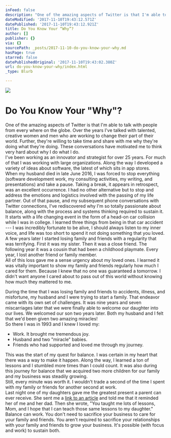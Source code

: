 ```yaml
---
inFeed: false
description: "One of the amazing aspects of Twitter is that I'm able to talk with people from every where on the globe. Over the years I've talked with talented, creative women and men who are working to change their part of their world. Further, they're willing to take time and share with me why they're doing what they're doing. These conversations have motivated me to think very hard about why I do what I do.I've been working as an innovator and strategist for over 25 years. For much of that I was working with large organizations. Along the way I developed a variety of ideas about software, the latest of which sits in app stores.When my husband died in late June 2016, I was forced to stop everything (software development work, my consulting activities, my writing, and presentations) and take a pause. Taking a break, it appears in retrospect, was an excellent occurrence. I had no other alternative but to stop and address the emotions and logistics involved with the passing of my life partner. Out of that pause, and my subsequent phone conversations with Twitter connections, I've rediscovered why I'm so totally passionate about balance, along with the process and systems thinking required to sustain it.It starts with a life changing event in the form of a head-on car collision while I was in college. I learned three things from being in that car accident — I was incredibly fortunate to be alive, I should always listen to my inner voice, and life was too short to spend it not doing something that you loved.\_A few years later I started losing family and friends with a regularity that was terrifying. First it was my sister. Then it was a close friend. The following year it was a cousin that had been a childhood playmate. Every year, I lost another friend or family member.All of this loss gave me a sense urgency about my loved ones. I learned it was vitally important to show my family and friends regularly how much I cared for them. Because I knew that no one was guaranteed a tomorrow. I didn't want anyone I cared about to pass out of this world without knowing how much they mattered to me."
dateModified: '2017-11-10T19:43:12.571Z'
datePublished: '2017-11-10T19:43:12.921Z'
title: Do You Know Your “Why”?
author: []
publisher: {}
via: {}
sourcePath: _posts/2017-11-10-do-you-know-your-why.md
hasPage: true
starred: false
datePublishedOriginal: '2017-11-10T19:43:02.380Z'
url: do-you-know-your-why/index.html
_type: Blurb

---
```

![](https://the-grid-user-content.s3-us-west-2.amazonaws.com/afd14224-8cf4-4db7-971f-d5172b95e30f.jpg)

# Do You Know Your "Why"?

One of the amazing aspects of Twitter is that I'm able to talk with people from every where on the globe. Over the years I've talked with talented, creative women and men who are working to change their part of their world. Further, they're willing to take time and share with me why they're doing what they're doing. These conversations have motivated me to think very hard about why I do what I do.  
I've been working as an innovator and strategist for over 25 years. For much of that I was working with large organizations. Along the way I developed a variety of ideas about software, the latest of which sits in app stores.  
When my husband died in late June 2016, I was forced to stop everything (software development work, my consulting activities, my writing, and presentations) and take a pause. Taking a break, it appears in retrospect, was an excellent occurrence. I had no other alternative but to stop and address the emotions and logistics involved with the passing of my life partner. Out of that pause, and my subsequent phone conversations with Twitter connections, I've rediscovered why I'm so totally passionate about balance, along with the process and systems thinking required to sustain it.  
It starts with a life changing event in the form of a head-on car collision while I was in college. I learned three things from being in that car accident --- I was incredibly fortunate to be alive, I should always listen to my inner voice, and life was too short to spend it not doing something that you loved.   
A few years later I started losing family and friends with a regularity that was terrifying. First it was my sister. Then it was a close friend. The following year it was a cousin that had been a childhood playmate. Every year, I lost another friend or family member.  
All of this loss gave me a sense urgency about my loved ones. I learned it was vitally important to show my family and friends regularly how much I cared for them. Because I knew that no one was guaranteed a tomorrow. I didn't want anyone I cared about to pass out of this world without knowing how much they mattered to me.

During the time that I was losing family and friends to accidents, illness, and misfortune, my husband and I were trying to start a family. That endeavor came with its own set of challenges. It was nine years and seven miscarriages later that we were finally able to welcome our daughter into our lives. We welcomed our son two years later. Both my husband and I felt that we'd been given two amazing miracles!  
So there I was in 1993 and I knew I loved my:

* Work. It brought me tremendous joy.
* Husband and two "miracle" babies.
* Friends who had supported and loved me through my journey.

This was the start of my quest for balance. I was certain in my heart that there was a way to make it happen. Along the way, I learned a ton of lessons and I stumbled more times than I could count. It was also during this journey for balance that we acquired two more children for our family and my business was steadily growing.  
Still, every minute was worth it. I wouldn't trade a second of the time I spent with my family or friends for another second at work.   
Last night one of my daughters gave me the greatest present a parent can ever receive. She sent me a [link to an article][0] and told me that it reminded her of me and her dad. Then she wrote, "You taught me lots of lessons, Mom, and I hope that I can teach those same lessons to my daughter."  
Balance can work. You don't need to sacrifice your business to care for your family and friends. You aren't required to sacrifice your relationships with your family and friends to grow your business. It's possible (with focus and work) to sustain both.

[0]: https://www.forbes.com/sites/amymorin/2017/09/18/13-things-mentally-strong-parents-dont-do/